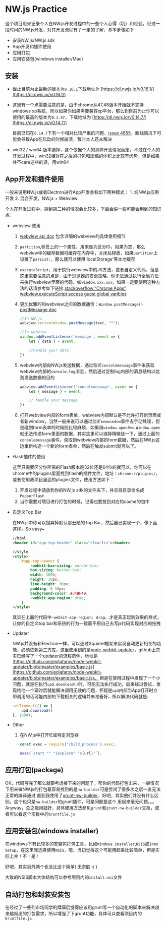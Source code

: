 # NW.js Practice

这个项目用来记录个人在NW.js开发过程中的一些个人心得（坑）和经验，经过一段时间的NW.js开发，对其开发流程有了一定的了解，基本步骤如下

* 安装NW.js/NW.js sdk
* App开发和插件使用
* 应用打包
* 应用安装包(windows installer/Mac)


## 安装

* 截止目前为止最新的版本为`0.16.1`下载地址为 [https://dl.nwjs.io/v0.16.1/](https://dl.nwjs.io/v0.16.1/)

* 这里有一个点需要注意的是，由于chrome从47,48版本开始就不支持windows xp系统，所以如果你如果需要兼容xp平台，那么到目前为止你可以使用的最高的版本为`0.1.47`，下载地址为 [https://dl.nwjs.io/v0.14.7/](https://dl.nwjs.io/v0.14.7/)

    目前已知在`0.14.7`下有一个相对比较严重的问题，[issue 4855](https://github.com/nwjs/nw.js/issues/4855)，断线情况下可能会导致App在启动的时候崩溃，暂时本人还未解决

* win32 / win64 版本选择，这个依据个人的具体开发情况而定，不过在个人的开发过程中，win32相对在之后的打包和压缩的体积上比较有优势，但是如果并不care这些的话，用win64


## App开发和插件使用

一般来说用NW.js或者Electron进行App开发会有如下两种模式：
    1. 纯NW.js应用开发
    2. 混合开发，NW.js + Webview

个人在开发过程中，碰到第二种的情况会比较多，下面会讲一些可能会用到的知识点:

* webview 使用
    1.  [webview api doc](https://developer.chrome.com/apps/tags/webview) 包含详细的webview的具体使用细节

    2. `partition`,标签上的一个属性，用来做为区分ID，如果为空，那么webview中的缓存数据将缓存在内存中，关闭后释放，如果`partition`上设置了`persist:`，那么就可以使用'localStorage'等本地缓存

    3. `executeScript`，用于执行webview中的JS方法，或者自定义代码，但是这里需要注意的点是，由于浏览器的安全策略，你无法通过执行全局方法来执行webview里面的代码，如`window.xxx.xxx`，如果一定要使用这种方法的话请参考如下链接:[stackoverflow:“Chrome Apps” webview.executeScript access guest global varibles](http://stackoverflow.com/questions/26851116/chrome-apps-webview-executescript-access-guest-global-varibles)

    4. 更加优雅的和webview之间的数据通信：`Window.postMessage()`
       [postMessage doc](https://developer.mozilla.org/en-US/docs/Web/API/Window/postMessage)
       ```javascript
       //In NW.js
       webview.contentWindow.postMessage(text, "*");

       //In webview
       window.addEventListener('message', event => {
           let { data } = event;

           //handle your data
       })
       ```
    5. webview内部向NW.js发送数据，通过监听`consolemessage`事件来获取webview内部的`console.log`消息，然后通过定制log内部的消息结构以达到发送数据的目的
        ```javascript
        webview.addEventListener('consolemessage', event => {
            let { message } = event;

            // handle your message
        })
        ```

    6. 打开webview内部的form表单，webview内部默认是不允许打开新页面或者新window，当然一般来说可以通过监听`newwindow`事件去手动处理，但是碰到form表单的时候则比较麻烦，如果用`window.open`/`nw.Window.open`就无法传递form里面的数据，其实这里可以选择稍微绕一下，通过上面的`consolemessage`事件，获取到webview内部的form数据，然后在NW.js这边重新构造一个新的form表单，然后在触发submit就可以了。


* Flash插件的使用

    这里只需要区分你所需的Flash版本是32位还是64位的就可以，你可以在chrome中的plugins里面找到flash的插件文件，地址：`chrome://plugins/`，或者使用我项目里面的plugins文件，使用方法如下：

    1. 开发过程中请放到你的NW.js sdk的文件夹下，并且将目录命名成`PepperFlash`
    2. 当你需要对项目进行打包的时候，记得也要放到对应的cache的包中


* 自定义Top Bar

    在NW.js中你可以抛弃掉默认那丑陋的Top Bar，然后自己实现一个，像下面这样，So easy~
    ```html
    //html
    <header id="app-top-header" class="clearfix"><header>

    //style
    <style>
        #app-top-header {
            -webkit-box-sizing: border-box;
            box-sizing: border-box;
            width: 100%;
            height: 30px;
            line-height: 30px;
            padding: 0 10px;
            background-color: #34BF49;
            -webkit-app-region: drag;
        }
    </style>
    ```
    其实在上面的代码中`-webkit-app-region: drag; `才是真正起到效果的样式，让你的自定义top bar和系统的行为一致而不用自己去写js代码实现对应的拖拽


* Updater

    NW.js并没有和Electron一样，可以通过Squirrel框架来实现自动更新相关的功能，必须依赖第三方库，这里使用到的是[node-webkit-updater](https://github.com/edjafarov/node-webkit-updater)，github上其实已经写了一个updater的流程范例，地址是[https://github.com/edjafarov/node-webkit-updater/blob/master/examples/basic.js](https://github.com/edjafarov/node-webkit-updater/blob/master/examples/basic.js)。
    但是在使用过程中发现了一个小问题，就是在执行`upd.download()`时，可能无法执行成功，后来经过尝试，发现给他一个延时后就能解决调用无效的问题，怀疑是`upd`内部当App打开时立即调用的话可能内部的下载相关的逻辑并未准备好，所以解决代码就是:
    ```javascript
    setTimeout(() => {
        upd.download()
    }, 1000);
    ```

* Other

    1. 在NW.js中打开IE或特定浏览器
        ```javascript
        const exec = require('child_process').exec;

        exec(`start "" "iexplore" "${url}"`);
        ```

## 应用打包(package)

OK，代码写完了那么就要考虑接下来的问题了，帮你的代码打包出来，一般情况下用来做NW.js的打包最容易找到的是`nw-builder`可是尝试了很多次之后一直无法正常的编译通过
直到我使用了[grunt-nw-builder](https://github.com/nwjs/grunt-nw-builder/)，好吧，其实他们并没有什么区别，这个也只是`nw-builder`的grunt插件，可是问题是这个
用起来毫无问题。。。Anyway，总之能用就好，具体使用方法参见`grunt`和`grunt-nw-builder`文档，或者可以看这个项目中的`Gruntfile.js`

## 应用安装包(windows installer)

在windows下有比较多的安装包打包工具，比如`Windows installer`,`NSIS`或`Inno Setup`，在这里我选择使用`NSIS`，嗯，当初觉得这个可能用起来比较简单，但是实际上并！不！是！

好吧，其实另外两个也没比这个简单( 无奈脸 :( )

大致的NSIS脚本大体结构可以参考项目内的`install.nsi`文件

## 自动打包和封装安装包

在经过了一些列市场同学的蹂躏后觉得应该用grunt写一个自动化的脚本来解决越来越频发的打包需求，所以增强了下grunt功能，具体可以查看项目内的`Gruntfile.js`
